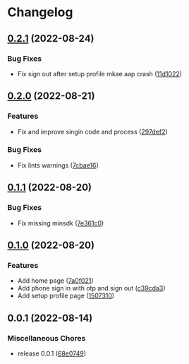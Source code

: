 # Changelog

## [0.2.1](https://github.com/burhankhanzada/hew_mobile_app/compare/v0.2.0...v0.2.1) (2022-08-24)


### Bug Fixes

* Fix sign out after setup profile mkae aap crash ([11d1022](https://github.com/burhankhanzada/hew_mobile_app/commit/11d102298da9f5ac9fdb9588aa028b40a26414c0))

## [0.2.0](https://github.com/burhankhanzada/hew_mobile_app/compare/v0.1.1...v0.2.0) (2022-08-21)


### Features

* Fix and improve singin code and process ([297def2](https://github.com/burhankhanzada/hew_mobile_app/commit/297def26f14ae1df0ee106362bf627d5863871cd))


### Bug Fixes

* Fix lints warnings ([7cbae16](https://github.com/burhankhanzada/hew_mobile_app/commit/7cbae162899b55e3f433bc4f1c1a2565ec482599))

## [0.1.1](https://github.com/burhankhanzada/hew_mobile_app/compare/v0.1.0...v0.1.1) (2022-08-20)


### Bug Fixes

* Fix missing minsdk ([7e361c0](https://github.com/burhankhanzada/hew_mobile_app/commit/7e361c0db91a0a0c016dd094c08e6554a519a563))

## [0.1.0](https://github.com/burhankhanzada/hew_mobile_app/compare/v0.0.1...v0.1.0) (2022-08-20)


### Features

* Add home page ([7a0f021](https://github.com/burhankhanzada/hew_mobile_app/commit/7a0f0216ecbf396ef19a125a4011bddf87319f9f))
* Add phone sign in with otp and sign out ([c39cda3](https://github.com/burhankhanzada/hew_mobile_app/commit/c39cda3558d7e6e7fab723758e781ad42d0e6d4f))
* Add setup profile page ([1507310](https://github.com/burhankhanzada/hew_mobile_app/commit/1507310cc6b5fb438c2a0754c219a82fca8025eb))

## 0.0.1 (2022-08-14)


### Miscellaneous Chores

* release 0.0.1 ([68e0749](https://github.com/burhankhanzada/hew_mobile_app/commit/68e0749c75230350449ce03aecc9bae4db283849))
